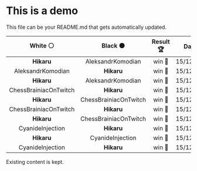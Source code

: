 # This is a demo

This file can be your README.md that gets automatically updated.

<!--START_SECTION:chessStats-->
<!-- Automatically generated with https://github.com/Balastrong/chess-stats-action -->

| White ⚪ | Black ⚫ | Result 🏆 | Date 📅 | Position 🗺️ |
|:---:|:---:|:---:|:---:|:---:|
| **Hikaru** | AleksandrKomodian | win 🥇 | 15/12/2023 | <a href="http://www.ee.unb.ca/cgi-bin/tervo/fen.pl?select=7r/7P/7R/5k2/5P2/5K2/6P1/8 b - -">Link</a> |
| AleksandrKomodian | **Hikaru** | win 🥇 | 15/12/2023 | <a href="http://www.ee.unb.ca/cgi-bin/tervo/fen.pl?select=r1bqk2r/p4p1p/2np1np1/2p5/2P1p3/2PBPN2/P2B1PPP/R2QR1K1 w kq -">Link</a> |
| **Hikaru** | AleksandrKomodian | win 🥇 | 15/12/2023 | <a href="http://www.ee.unb.ca/cgi-bin/tervo/fen.pl?select=8/Pb6/k7/8/8/6K1/5B2/8 b - -">Link</a> |
| ChessBrainiacOnTwitch | **Hikaru** | win 🥇 | 15/12/2023 | <a href="http://www.ee.unb.ca/cgi-bin/tervo/fen.pl?select=2r2r2/4qpk1/pp4n1/3pn2p/P1BBb3/2Q3P1/1PP2R1P/5RK1 w - -">Link</a> |
| **Hikaru** | ChessBrainiacOnTwitch | win 🥇 | 15/12/2023 | <a href="http://www.ee.unb.ca/cgi-bin/tervo/fen.pl?select=8/1Rk4p/2p3p1/2N5/3KP3/8/r6P/8 b - -">Link</a> |
| ChessBrainiacOnTwitch | **Hikaru** | win 🥇 | 15/12/2023 | <a href="http://www.ee.unb.ca/cgi-bin/tervo/fen.pl?select=1r4k1/1rp2p1p/3p2p1/3P4/2B1q3/2Q5/1P3R1P/1K5R w - -">Link</a> |
| **Hikaru** | ChessBrainiacOnTwitch | win 🥇 | 15/12/2023 | <a href="http://www.ee.unb.ca/cgi-bin/tervo/fen.pl?select=8/5K1P/3k4/6P1/8/8/1b6/8 b - -">Link</a> |
| CyanideInjection | **Hikaru** | win 🥇 | 15/12/2023 | <a href="http://www.ee.unb.ca/cgi-bin/tervo/fen.pl?select=4r1rk/pp3p1p/2b2p2/2p2Q2/5P1P/1P1B2N1/P1P2Pq1/4RK2 w - -">Link</a> |
| **Hikaru** | CyanideInjection | win 🥇 | 15/12/2023 | <a href="http://www.ee.unb.ca/cgi-bin/tervo/fen.pl?select=8/R4p2/5k2/8/7N/n3P1KP/3r1PP1/8 b - -">Link</a> |
| CyanideInjection | **Hikaru** | win 🥇 | 15/12/2023 | <a href="http://www.ee.unb.ca/cgi-bin/tervo/fen.pl?select=2r5/p4k2/1p2Np1p/3b2p1/1PnB4/P5P1/8/1K1R4 w - -">Link</a> |

<!--END_SECTION:chessStats-->

Existing content is kept.
